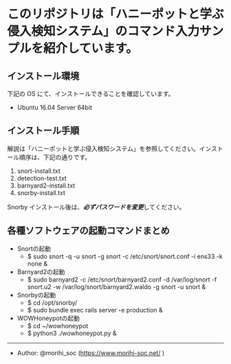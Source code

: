 # このリポジトリは「ハニーポットと学ぶ侵入検知システム」のコマンド入力サンプルを紹介しています。

## インストール環境
下記の OS にて、インストールできることを確認しています。

- Ubuntu 16.04 Server 64bit

## インストール手順
解説は「ハニーポットと学ぶ侵入検知システム」を参照してください。インストール順序は、下記の通りです。

1. snort-install.txt
1. detection-test.txt
1. barnyard2-install.txt
1. snorby-install.txt

Snorby インストール後は、***必ずパスワードを変更***してください。

## 各種ソフトウェアの起動コマンドまとめ
- Snortの起動
	- $ sudo snort -q -u snort -g snort -c /etc/snort/snort.conf -i ens33 -k none &
- Barnyard2の起動
	- $ sudo barnyard2 -c /etc/snort/barnyard2.conf -d /var/log/snort -f snort.u2 -w /var/log/snort/barnyard2.waldo -g snort -u snort &
- Snorbyの起動
	- $ cd /opt/snorby/
	- $ sudo bundle exec rails server -e production &
- WOWHoneypotの起動
	- $ cd ~/wowhoneypot
	- $ python3 ./wowhoneypot.py &

***
- Author: @morihi_soc (https://www.morihi-soc.net/ )
